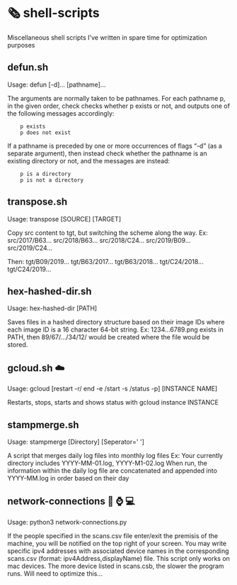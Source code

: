# :newspaper_roll: shell-scripts
Miscellaneous shell scripts I've written in spare time for optimization purposes

## defun.sh
Usage: defun [-d]... [pathname]...

The arguments are normally taken to be pathnames. For each pathname p, in the given order, check checks whether p exists or not, and outputs one of the following messages accordingly:

        p exists
        p does not exist
        
If a pathname is preceded by one or more occurrences of flags “-d” (as a separate argument), then instead check whether the pathname is an existing directory or not, and the messages are instead:

        p is a directory
        p is not a directory

## transpose.sh
Usage: transpose [SOURCE] [TARGET]

Copy src content to tgt, but switching the scheme along the way.
Ex:
src/2017/B63...
src/2018/B63...
src/2018/C24...
src/2019/B09...
src/2019/C24...

Then: 
tgt/B09/2019...
tgt/B63/2017...
tgt/B63/2018...
tgt/C24/2018...
tgt/C24/2019...

## hex-hashed-dir.sh
Usage: hex-hashed-dir [PATH]

Saves files in a hashed directory structure based on their image IDs where each image ID is a 16 character 64-bit string. 
Ex: 1234...6789.png exists in PATH, then 89/67/.../34/12/ would be created where the file would be stored.

## gcloud.sh :cloud:
Usage: gcloud [restart -r/ end -e /start -s /status -p] [INSTANCE NAME]

Restarts, stops, starts and shows status with gcloud instance INSTANCE

## stampmerge.sh
Usage: stampmerge [Directory] [Seperator=' ']

A script that merges daily log files into monthly log files
Ex: 
     Your currently directory includes YYYY-MM-01.log, YYYY-M1-02.log
     When run, the information within the daily log file are concatenated and appended into YYYY-MM.log in order based on their day

## network-connections :iphone: :watch: :computer:
Usage: python3 network-connections.py

If the people specified in the scans.csv file enter/exit the premisis of the machine, you will be notified on the top right of your screen. You may write specific ipv4 addresses with associated device names in the corresponding scans.csv (format: ipv4Address,displayName) file. This script only works on mac devices. The more device listed in scans.csb, the slower the program runs. Will need to optimize this...

